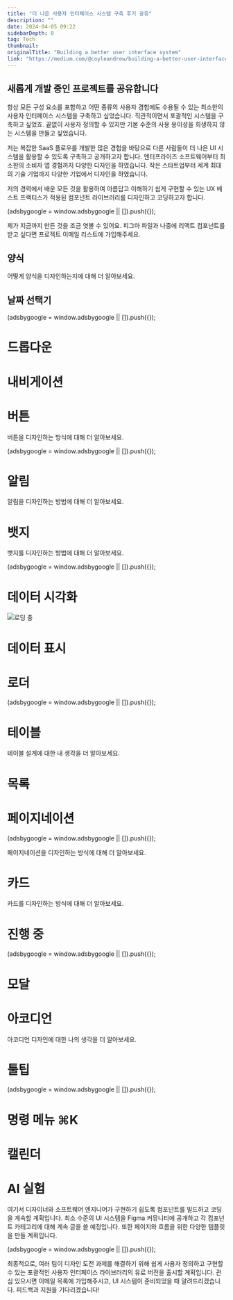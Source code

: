 ```yaml
---
title: "더 나은 사용자 인터페이스 시스템 구축 후기 공유"
description: ""
date: 2024-04-05 09:22
sidebarDepth: 0
tag: Tech
thumbnail: 
originalTitle: "Building a better user interface system"
link: "https://medium.com/@coyleandrew/building-a-better-user-interface-system-6f5a24d1b505"
---
```



## 새롭게 개발 중인 프로젝트를 공유합니다

항상 모든 구성 요소를 포함하고 어떤 종류의 사용자 경험에도 수용될 수 있는 최소한의 사용자 인터페이스 시스템을 구축하고 싶었습니다. 직관적이면서 포괄적인 시스템을 구축하고 싶었죠. 끝없이 사용자 정의할 수 있지만 기본 수준의 사용 용이성을 희생하지 않는 시스템을 만들고 싶었습니다.

저는 복잡한 SaaS 플로우를 개발한 많은 경험을 바탕으로 다른 사람들이 더 나은 UI 시스템을 활용할 수 있도록 구축하고 공개하고자 합니다. 엔터프라이즈 소프트웨어부터 최소한의 소비자 앱 경험까지 다양한 디자인을 하였습니다. 작은 스타트업부터 세계 최대의 기술 기업까지 다양한 기업에서 디자인을 하였습니다.

저의 경력에서 배운 모든 것을 활용하여 아름답고 이해하기 쉽게 구현할 수 있는 UX 베스트 프랙티스가 적용된 컴포넌트 라이브러리를 디자인하고 코딩하고자 합니다.

<!-- ui-log 수평형 -->
<ins class="adsbygoogle"
  style="display:block"
  data-ad-client="ca-pub-4877378276818686"
  data-ad-slot="9743150776"
  data-ad-format="auto"
  data-full-width-responsive="true"></ins>
<component is="script">
(adsbygoogle = window.adsbygoogle || []).push({});
</component>

제가 지금까지 만든 것을 조금 엿볼 수 있어요. 피그마 파일과 나중에 리액트 컴포넌트를 받고 싶다면 프로젝트 이메일 리스트에 가입해주세요.

## 양식

어떻게 양식을 디자인하는지에 대해 더 알아보세요.

## 날짜 선택기

<!-- ui-log 수평형 -->
<ins class="adsbygoogle"
  style="display:block"
  data-ad-client="ca-pub-4877378276818686"
  data-ad-slot="9743150776"
  data-ad-format="auto"
  data-full-width-responsive="true"></ins>
<component is="script">
(adsbygoogle = window.adsbygoogle || []).push({});
</component>

# 드롭다운

# 내비게이션

# 버튼

버튼을 디자인하는 방식에 대해 더 알아보세요.

<!-- ui-log 수평형 -->
<ins class="adsbygoogle"
  style="display:block"
  data-ad-client="ca-pub-4877378276818686"
  data-ad-slot="9743150776"
  data-ad-format="auto"
  data-full-width-responsive="true"></ins>
<component is="script">
(adsbygoogle = window.adsbygoogle || []).push({});
</component>

# 알림

알림을 디자인하는 방법에 대해 더 알아보세요.

# 뱃지

뱃지를 디자인하는 방법에 대해 더 알아보세요.

<!-- ui-log 수평형 -->
<ins class="adsbygoogle"
  style="display:block"
  data-ad-client="ca-pub-4877378276818686"
  data-ad-slot="9743150776"
  data-ad-format="auto"
  data-full-width-responsive="true"></ins>
<component is="script">
(adsbygoogle = window.adsbygoogle || []).push({});
</component>

# 데이터 시각화

![로딩 중](https://miro.medium.com/v2/resize:fit:1400/1*SEUW_tH5Al8d1f4nPe_72Q.gif)

# 데이터 표시

# 로더

<!-- ui-log 수평형 -->
<ins class="adsbygoogle"
  style="display:block"
  data-ad-client="ca-pub-4877378276818686"
  data-ad-slot="9743150776"
  data-ad-format="auto"
  data-full-width-responsive="true"></ins>
<component is="script">
(adsbygoogle = window.adsbygoogle || []).push({});
</component>

# 테이블

테이블 설계에 대한 내 생각을 더 알아보세요.

# 목록

# 페이지네이션

<!-- ui-log 수평형 -->
<ins class="adsbygoogle"
  style="display:block"
  data-ad-client="ca-pub-4877378276818686"
  data-ad-slot="9743150776"
  data-ad-format="auto"
  data-full-width-responsive="true"></ins>
<component is="script">
(adsbygoogle = window.adsbygoogle || []).push({});
</component>

페이지네이션을 디자인하는 방식에 대해 더 알아보세요.

# 카드

카드를 디자인하는 방식에 대해 더 알아보세요.

# 진행 중

<!-- ui-log 수평형 -->
<ins class="adsbygoogle"
  style="display:block"
  data-ad-client="ca-pub-4877378276818686"
  data-ad-slot="9743150776"
  data-ad-format="auto"
  data-full-width-responsive="true"></ins>
<component is="script">
(adsbygoogle = window.adsbygoogle || []).push({});
</component>

# 모달

# 아코디언

아코디언 디자인에 대한 나의 생각을 더 알아보세요.

# 툴팁

<!-- ui-log 수평형 -->
<ins class="adsbygoogle"
  style="display:block"
  data-ad-client="ca-pub-4877378276818686"
  data-ad-slot="9743150776"
  data-ad-format="auto"
  data-full-width-responsive="true"></ins>
<component is="script">
(adsbygoogle = window.adsbygoogle || []).push({});
</component>

# 명령 메뉴 ⌘K

# 캘린더

# AI 실험

여기서 디자이너와 소프트웨어 엔지니어가 구현하기 쉽도록 컴포넌트를 빌드하고 코딩을 계속할 계획입니다. 최소 수준의 UI 시스템을 Figma 커뮤니티에 공개하고 각 컴포넌트 카테고리에 대해 계속 글을 쓸 예정입니다. 또한 페이지와 흐름을 위한 다양한 템플릿을 만들 계획입니다.

<!-- ui-log 수평형 -->
<ins class="adsbygoogle"
  style="display:block"
  data-ad-client="ca-pub-4877378276818686"
  data-ad-slot="9743150776"
  data-ad-format="auto"
  data-full-width-responsive="true"></ins>
<component is="script">
(adsbygoogle = window.adsbygoogle || []).push({});
</component>

최종적으로, 여러 팀이 디자인 도전 과제를 해결하기 위해 쉽게 사용자 정의하고 구현할 수 있는 포괄적인 사용자 인터페이스 라이브러리의 유료 버전을 출시할 계획입니다. 관심 있으시면 이메일 목록에 가입해주시고, UI 시스템이 준비되었을 때 알려드리겠습니다. 피드백과 지원을 기다리겠습니다!